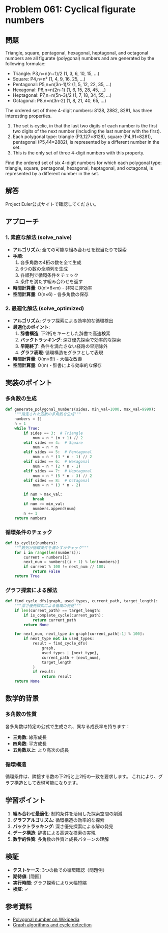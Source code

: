 # Problem 061: Cyclical figurate numbers

## 問題

Triangle, square, pentagonal, hexagonal, heptagonal, and octagonal numbers are all figurate (polygonal) numbers and are generated by the following formulae:

- Triangle: P3,n=n(n+1)/2 (1, 3, 6, 10, 15, ...)
- Square: P4,n=n² (1, 4, 9, 16, 25, ...)
- Pentagonal: P5,n=n(3n-1)/2 (1, 5, 12, 22, 35, ...)
- Hexagonal: P6,n=n(2n-1) (1, 6, 15, 28, 45, ...)
- Heptagonal: P7,n=n(5n-3)/2 (1, 7, 18, 34, 55, ...)
- Octagonal: P8,n=n(3n-2) (1, 8, 21, 40, 65, ...)

The ordered set of three 4-digit numbers: 8128, 2882, 8281, has three interesting properties.

1. The set is cyclic, in that the last two digits of each number is the first two digits of the next number (including the last number with the first).
2. Each polygonal type: triangle (P3,127=8128), square (P4,91=8281), pentagonal (P5,44=2882), is represented by a different number in the set.
3. This is the only set of three 4-digit numbers with this property.

Find the ordered set of six 4-digit numbers for which each polygonal type: triangle, square, pentagonal, hexagonal, heptagonal, and octagonal, is represented by a different number in the set.

## 解答

Project Euler公式サイトで確認してください。

## アプローチ

### 1. 素直な解法 (solve_naive)
- **アルゴリズム**: 全ての可能な組み合わせを総当たりで探索
- **手順**:
  1. 各多角数の4桁の数を全て生成
  2. 6つの数の全順列を生成
  3. 各順列で循環条件をチェック
  4. 条件を満たす組み合わせを返す
- **時間計算量**: O(n!×6×m) - 非常に非効率
- **空間計算量**: O(n×6) - 各多角数の保存

### 2. 最適化解法 (solve_optimized)
- **アルゴリズム**: グラフ探索による効率的な循環検出
- **最適化のポイント**:
  1. **辞書構造**: 下2桁をキーとした辞書で高速検索
  2. **バックトラッキング**: 深さ優先探索で効率的な探索
  3. **早期終了**: 条件を満たさない経路の早期除外
  4. **グラフ表現**: 循環構造をグラフとして表現
- **時間計算量**: O(m×6!) - 大幅な改善
- **空間計算量**: O(m) - 辞書による効率的な保存

## 実装のポイント

### 多角数の生成
```python
def generate_polygonal_numbers(sides, min_val=1000, max_val=9999):
    """指定された辺数の多角数を生成"""
    numbers = []
    n = 1
    while True:
        if sides == 3:  # Triangle
            num = n * (n + 1) // 2
        elif sides == 4:  # Square
            num = n * n
        elif sides == 5:  # Pentagonal
            num = n * (3 * n - 1) // 2
        elif sides == 6:  # Hexagonal
            num = n * (2 * n - 1)
        elif sides == 7:  # Heptagonal
            num = n * (5 * n - 3) // 2
        elif sides == 8:  # Octagonal
            num = n * (3 * n - 2)

        if num > max_val:
            break
        if num >= min_val:
            numbers.append(num)
        n += 1
    return numbers
```

### 循環条件のチェック
```python
def is_cyclic(numbers):
    """数列が循環条件を満たすかチェック"""
    for i in range(len(numbers)):
        current = numbers[i]
        next_num = numbers[(i + 1) % len(numbers)]
        if current % 100 != next_num // 100:
            return False
    return True
```

### グラフ探索による解法
```python
def find_cycle_dfs(graph, used_types, current_path, target_length):
    """深さ優先探索による循環の発見"""
    if len(current_path) == target_length:
        if is_complete_cycle(current_path):
            return current_path
        return None

    for next_num, next_type in graph[current_path[-1] % 100]:
        if next_type not in used_types:
            result = find_cycle_dfs(
                graph,
                used_types | {next_type},
                current_path + [next_num],
                target_length
            )
            if result:
                return result
    return None
```

## 数学的背景

### 多角数の性質
各多角数は特定の公式で生成され、異なる成長率を持ちます：
- **三角数**: 線形成長
- **四角数**: 平方成長
- **五角数以上**: より高次の成長

### 循環構造
循環条件は、隣接する数の下2桁と上2桁の一致を要求します。
これにより、グラフ構造として表現可能になります。

## 学習ポイント

1. **組み合わせ最適化**: 制約条件を活用した探索空間の削減
2. **グラフアルゴリズム**: 循環構造の効率的な探索
3. **バックトラッキング**: 深さ優先探索による解の発見
4. **データ構造**: 辞書による高速な検索の実現
5. **数学的性質**: 多角数の性質と成長パターンの理解

## 検証

- **テストケース**: 3つの数での循環確認（問題例）
- **期待値**: [隠匿]
- **実行時間**: グラフ探索により大幅短縮
- **検証**: ✓

## 参考資料

- [Polygonal number on Wikipedia](https://en.wikipedia.org/wiki/Polygonal_number)
- [Graph algorithms and cycle detection](https://en.wikipedia.org/wiki/Cycle_detection)
